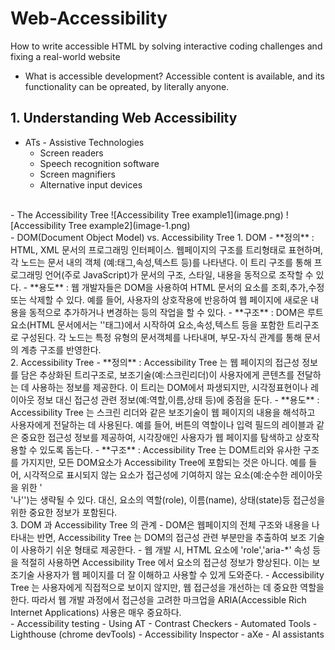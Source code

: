 # Web-Accessibility
How to write accessible HTML by solving interactive coding challenges and fixing a real-world website

- What is accessible development?
Accessible content is available, and its functionality can be opreated, by literally anyone.

## 1. Understanding Web Accessibility
- ATs - Assistive Technologies
    - Screen readers
    - Speech recognition software
    - Screen magnifiers
    - Alternative input devices 
<br>
- The Accessibility Tree 
    ![Accessibility Tree example1](image.png)
    ![Accessibility Tree example2](image-1.png)
<br>
- DOM(Document Object Model) vs. Accessibility Tree
    1. DOM 
    - **정의** : HTML, XML 문서의 프로그래밍 인터페이스. 웹페이지의 구조를 트리형태로 표현하며, 각 노드는 문서 내의 객체 (예:태그,속성,텍스트 등)를 나타낸다. 이 트리 구조를 통해 프로그래밍 언어(주로 JavaScript)가 문서의 구조, 스타일, 내용을 동적으로 조작할 수 있다.
    - **용도** : 웹 개발자들은 DOM을 사용하여 HTML 문서의 요소를 조회,추가,수정 또는 삭제할 수 있다. 예를 들어, 사용자의 상호작용에 반응하여 웹 페이지에 새로운 내용을 동적으로 추가하거나 변경하는 등의 작업을 할 수 있다.
    - **구조** : DOM은 루트요소(HTML 문서에서는 '<html>'태그)에서 시작하여 요소,속성,텍스트 등을 포함한 트리구조로 구성된다. 각 노드는 특정 유형의 문서객체를 나타내며, 부모-자식 관계를 통해 문서의 계층 구조를 반영한다.
    <br>
    2. Accessibility Tree
    - **정의** : Accessibility Tree 는 웹 페이지의 접근성 정보를 담은 추상화된 트리구조로, 보조기술(예:스크린리더)이 사용자에게 콘텐츠를 전달하는 데 사용하는 정보를 제공한다. 이 트리는 DOM에서 파생되지만, 시각정표현이나 레이아웃 정보 대신 접근성 관련 정보(예:역할,이름,상태 등)에 중점을 둔다.
    - **용도** : Accessibility Tree 는 스크린 리더와 같은 보조기술이 웹 페이지의 내용을 해석하고 사용자에게 전달하는 데 사용된다. 예를 들어, 버튼의 역할이나 입력 필드의 레이블과 같은 중요한 접근성 정보를 제공하여, 시각장애인 사용자가 웹 페이지를 탐색하고 상호작용할 수 있도록 돕는다.
    - **구조** : Accessibility Tree 는 DOM트리와 유사한 구조를 가지지만, 모든 DOM요소가 Accessibility Tree에 포함되는 것은 아니다. 예를 들어, 시각적으로 표시되지 않는 요소가 접근성에 기여하지 않는 요소(예:순수한 레이아웃을 위한 '<div>'나'<span>')는 생략될 수 있다. 대신, 요소의 역할(role), 이름(name), 상태(state)등 접근성을 위한 중요한 정보가 포함된다.
    <br>
    3. DOM 과 Accessibility Tree 의 관계
    - DOM은 웹페이지의 전체 구조와 내용을 나타내는 반면, Accessibility Tree 는 DOM의 접근성 관련 부분만을 추출하여 보조 기술이 사용하기 쉬운 형태로 제공한다.
    - 웹 개발 시, HTML 요소에 'role','aria-*' 속성 등을 적절히 사용하면 Accessibility Tree 에서 요소의 접근성 정보가 향상된다. 이는 보조기술 사용자가 웹 페이지를 더 잘 이해하고 사용할 수 있게 도와준다.
    - Accessibility Tree 는 사용자에게 직접적으로 보이지 않지만, 웹 접근성을 개선하는 데 중요한 역할을 한다. 따라서 웹 개발 과정에서 접근성을 고려한 마크업을 ARIA(Accessible Rich Internet Applications) 사용은 매우 중요하다.
<br>
- Accessibility testing
    - Using AT
    - Contrast Checkers
    - Automated Tools 
        - Lighthouse (chrome devTools)
        - Accessibility Inspector
        - aXe
    - AI assistants